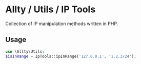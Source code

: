# Allty / Utils / IP Tools

Collection of IP manipulation methods written in PHP.

## Usage

```php
use \Allty\Utils;
$isInRange = IpTools::ipInRange('127.0.0.1', '1.2.3/24');
```

